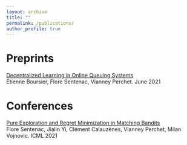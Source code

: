 ```yaml
---
layout: archive
title: ""
permalink: /publications/
author_profile: true
---
```


# Preprints

[Decentralized Learning in Online Queuing Systems](https://arxiv.org/abs/2106.04228) <br/>
Etienne Boursier, Flore Sentenac, Vianney Perchet. June 2021


# Conferences

[Pure Exploration and Regret Minimization in Matching Bandits](https://icml.cc/Conferences/2021/ScheduleMultitrack?event=10348)<br/>
Flore Sentenac, Jialin Yi, Clément Calauzènes, Vianney Perchet, Milan Vojnovic. ICML 2021
